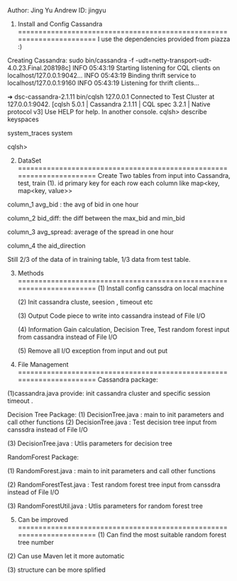 Author: Jing Yu
Andrew ID: jingyu

1. Install and Config Cassandra 
======================================================================
I use the dependencies provided from piazza :) 

Creating Cassandra:
sudo bin/cassandra -f
-udt=netty-transport-udt-4.0.23.Final.208198c]
INFO  05:43:19 Starting listening for CQL clients on localhost/127.0.0.1:9042...
INFO  05:43:19 Binding thrift service to localhost/127.0.0.1:9160
INFO  05:43:19 Listening for thrift clients...

➜  dsc-cassandra-2.1.11  bin/cqlsh 127.0.0.1
Connected to Test Cluster at 127.0.0.1:9042.
[cqlsh 5.0.1 | Cassandra 2.1.11 | CQL spec 3.2.1 | Native protocol v3]
Use HELP for help.
In another console.
cqlsh> describe keyspaces

system_traces  system

cqlsh>

2. DataSet
======================================================================
Create Two tables from input into Cassandra, test, train 
(1). id primary key for each row 
each column like map<key, map<key, value>> 

column_1  avg_bid : the avg of bid in one hour

column_2 bid_diff: the diff between the max_bid and min_bid

column_3 avg_spread: average of the spread in one hour

column_4 the aid_direction

Still 2/3 of the data of in training table, 1/3 data from test table.

3. Methods
======================================================================
   (1) Install config canssdra on local machine 

   (2) Init cassandra cluste, seesion , timeout etc

   (3) Output Code piece to write into cassandra instead of File I/O

   (4) Information Gain calculation, Decision Tree, Test random forest input from cassandra instead of   File I/O

   (5) Remove all I/O exception from input and out put 

4. File Management
======================================================================
Cassandra package: 

(1)cassandra.java provide: init cassandra cluster and specific session timeout .

Decision Tree Package: 
(1) DecisionTree.java : main to init parameters and call other functions 
(2) DecisionTree.java : Test decision tree input from canssdra instead of File I/O 

(3) DecisionTree.java : Utlis parameters for decision tree

RandomForest Package: 

(1) RandomForest.java : main to init parameters and call other functions 

(2) RandomForestTest.java  : Test random forest tree input from canssdra instead of File I/O 

(3) RandomForestUtil.java : Utlis parameters for random forest tree

5. Can be improved  
======================================================================
(1) Can find the most suitable random forest tree number

(2) Can use Maven let it more automatic 

(3) structure can be more splified